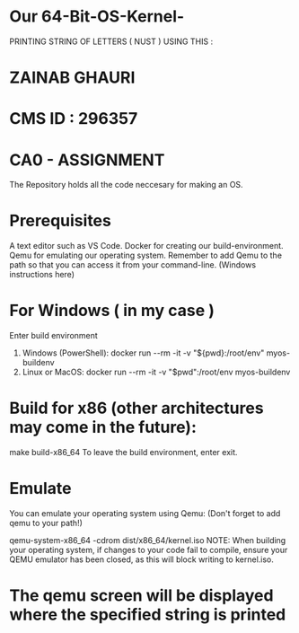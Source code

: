# Our 64-Bit-OS-Kernel- 
PRINTING STRING OF LETTERS ( NUST ) USING THIS :

# ZAINAB GHAURI
# CMS ID : 296357
# CA0 - ASSIGNMENT 


The Repository holds all the code neccesary for making an OS.

# Prerequisites
A text editor such as VS Code.
Docker for creating our build-environment.
Qemu for emulating our operating system.
Remember to add Qemu to the path so that you can access it from your command-line. (Windows instructions here)

# For Windows ( in my case )
Enter build environment
1. Windows (PowerShell): docker run --rm -it -v "${pwd}:/root/env" myos-buildenv
2. Linux or MacOS: docker run --rm -it -v "$pwd":/root/env myos-buildenv

# Build for x86 (other architectures may come in the future):

make build-x86_64
To leave the build environment, enter exit.

# Emulate
You can emulate your operating system using Qemu: (Don't forget to add qemu to your path!)

qemu-system-x86_64 -cdrom dist/x86_64/kernel.iso
NOTE: When building your operating system, if changes to your code fail to compile, ensure your QEMU emulator has been closed, as this will block writing to kernel.iso.

# The qemu screen will be displayed where the specified string is printed
